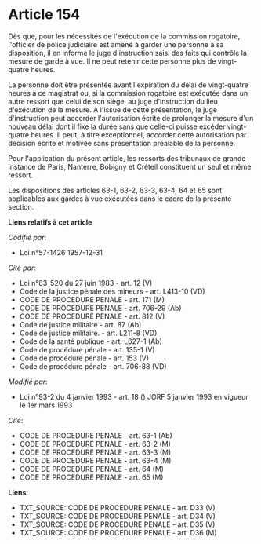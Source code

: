 # Article 154

Dès que, pour les nécessités de l'exécution de la commission rogatoire, l'officier de police judiciaire est amené à garder
une personne à sa disposition, il en informe le juge d'instruction saisi des faits qui contrôle la mesure de garde à vue. Il
ne peut retenir cette personne plus de vingt-quatre heures.

La personne doit être présentée avant l'expiration du délai de vingt-quatre heures à ce magistrat ou, si la commission
rogatoire est exécutée dans un autre ressort que celui de son siège, au juge d'instruction du lieu d'exécution de la mesure.
A l'issue de cette présentation, le juge d'instruction peut accorder l'autorisation écrite de prolonger la mesure d'un
nouveau délai dont il fixe la durée sans que celle-ci puisse excéder vingt-quatre heures. Il peut, à titre exceptionnel,
accorder cette autorisation par décision écrite et motivée sans présentation préalable de la personne.

Pour l'application du présent article, les ressorts des tribunaux de grande instance de Paris, Nanterre, Bobigny et Créteil
constituent un seul et même ressort.

Les dispositions des articles 63-1, 63-2, 63-3, 63-4, 64 et 65 sont applicables aux gardes à vue exécutées dans le cadre de
la présente section.

**Liens relatifs à cet article**

_Codifié par_:

  - Loi n°57-1426 1957-12-31

_Cité par_:

  - Loi n°83-520 du 27 juin 1983 - art. 12 (V)
  - Code de la justice pénale des mineurs - art. L413-10 (VD)
  - CODE DE PROCEDURE PENALE - art. 171 (M)
  - CODE DE PROCEDURE PENALE - art. 706-29 (Ab)
  - CODE DE PROCEDURE PENALE - art. 812 (V)
  - Code de justice militaire - art. 87 (Ab)
  - Code de justice militaire. - art. L211-8 (VD)
  - Code de la santé publique - art. L627-1 (Ab)
  - Code de procédure pénale - art. 135-1 (V)
  - Code de procédure pénale - art. 153 (V)
  - Code de procédure pénale - art. 706-88 (VD)

_Modifié par_:

  - Loi n°93-2 du 4 janvier 1993 - art. 18 () JORF 5 janvier 1993 en vigueur le 1er mars 1993

_Cite_:

  - CODE DE PROCEDURE PENALE - art. 63-1 (Ab)
  - CODE DE PROCEDURE PENALE - art. 63-2 (M)
  - CODE DE PROCEDURE PENALE - art. 63-3 (M)
  - CODE DE PROCEDURE PENALE - art. 63-4 (M)
  - CODE DE PROCEDURE PENALE - art. 64 (M)
  - CODE DE PROCEDURE PENALE - art. 65 (M)

**Liens**:

  - TXT_SOURCE: CODE DE PROCEDURE PENALE - art. D33 (V)
  - TXT_SOURCE: CODE DE PROCEDURE PENALE - art. D34 (V)
  - TXT_SOURCE: CODE DE PROCEDURE PENALE - art. D35 (V)
  - TXT_SOURCE: CODE DE PROCEDURE PENALE - art. D36 (M)
